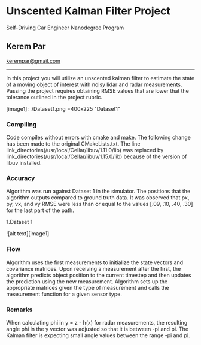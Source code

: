 # Unscented Kalman Filter Project
Self-Driving Car Engineer Nanodegree Program

## Kerem Par
<kerempar@gmail.com>


---


In this project you will utilize an unscented kalman filter to estimate the state of a moving object of interest with noisy lidar and radar measurements. Passing the project requires obtaining RMSE values that are lower that the tolerance outlined in the project rubric. 


[//]: # (Image References)

[image1]: ./Dataset1.png =400x225 "Dataset1"


### Compiling


Code compiles without errors with cmake and make. 
The following change has been made to the original CMakeLists.txt. The line link_directories(/usr/local/Cellar/libuv/1.11.0/lib) was replaced by link_directories(/usr/local/Cellar/libuv/1.15.0/lib) because of the version of libuv installed.

### Accuracy


Algorithm was run against Dataset 1 in the simulator. The positions that the algorithm outputs compared to ground truth data. It was observed that px, py, vx, and vy RMSE were less than or equal to the values [.09, .10, .40, .30] for the last part of the path.

1.Dataset 1

![alt text][image1]


### Flow

Algorithm uses the first measurements to initialize the state vectors and covariance matrices. Upon receiving a measurement after the first, the algorithm predicts object position to the current timestep and then updates the prediction using the new measurement. Algorithm sets up the appropriate matrices given the type of measurement and calls the measurement function for a given sensor type.

### Remarks

When calculating phi in y = z - h(x) for radar measurements, the resulting angle phi in the y vector was adjusted so that it is between -pi and pi. The Kalman filter is expecting small angle values between the range -pi and pi.

